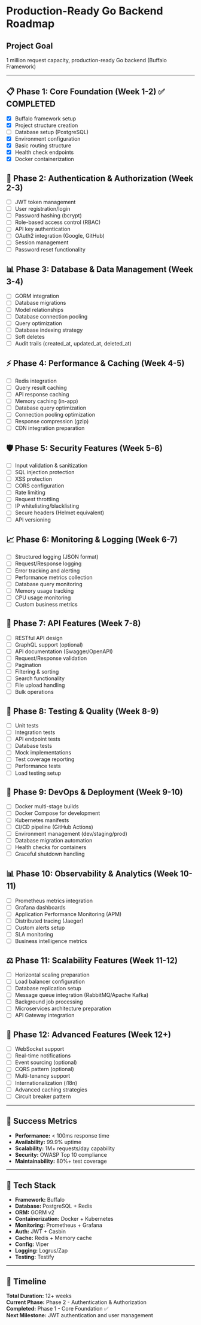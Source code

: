 # Production-Ready Go Backend Roadmap

## Project Goal
1 million request capacity, production-ready Go backend (Buffalo Framework)

---

## 📋 Phase 1: Core Foundation (Week 1-2) ✅ COMPLETED
- [x] Buffalo framework setup
- [x] Project structure creation
- [ ] Database setup (PostgreSQL)
- [x] Environment configuration
- [x] Basic routing structure
- [x] Health check endpoints
- [x] Docker containerization

## 🔐 Phase 2: Authentication & Authorization (Week 2-3)
- [ ] JWT token management
- [ ] User registration/login
- [ ] Password hashing (bcrypt)
- [ ] Role-based access control (RBAC)
- [ ] API key authentication
- [ ] OAuth2 integration (Google, GitHub)
- [ ] Session management
- [ ] Password reset functionality

## 📊 Phase 3: Database & Data Management (Week 3-4)
- [ ] GORM integration
- [ ] Database migrations
- [ ] Model relationships
- [ ] Database connection pooling
- [ ] Query optimization
- [ ] Database indexing strategy
- [ ] Soft deletes
- [ ] Audit trails (created_at, updated_at, deleted_at)

## ⚡ Phase 4: Performance & Caching (Week 4-5)
- [ ] Redis integration
- [ ] Query result caching
- [ ] API response caching
- [ ] Memory caching (in-app)
- [ ] Database query optimization
- [ ] Connection pooling optimization
- [ ] Response compression (gzip)
- [ ] CDN integration preparation

## 🛡️ Phase 5: Security Features (Week 5-6)
- [ ] Input validation & sanitization
- [ ] SQL injection protection
- [ ] XSS protection
- [ ] CORS configuration
- [ ] Rate limiting
- [ ] Request throttling
- [ ] IP whitelisting/blacklisting
- [ ] Secure headers (Helmet equivalent)
- [ ] API versioning

## 📈 Phase 6: Monitoring & Logging (Week 6-7)
- [ ] Structured logging (JSON format)
- [ ] Request/Response logging
- [ ] Error tracking and alerting
- [ ] Performance metrics collection
- [ ] Database query monitoring
- [ ] Memory usage tracking
- [ ] CPU usage monitoring
- [ ] Custom business metrics

## 🔄 Phase 7: API Features (Week 7-8)
- [ ] RESTful API design
- [ ] GraphQL support (optional)
- [ ] API documentation (Swagger/OpenAPI)
- [ ] Request/Response validation
- [ ] Pagination
- [ ] Filtering & sorting
- [ ] Search functionality
- [ ] File upload handling
- [ ] Bulk operations

## 🧪 Phase 8: Testing & Quality (Week 8-9)
- [ ] Unit tests
- [ ] Integration tests
- [ ] API endpoint tests
- [ ] Database tests
- [ ] Mock implementations
- [ ] Test coverage reporting
- [ ] Performance tests
- [ ] Load testing setup

## 🚀 Phase 9: DevOps & Deployment (Week 9-10)
- [ ] Docker multi-stage builds
- [ ] Docker Compose for development
- [ ] Kubernetes manifests
- [ ] CI/CD pipeline (GitHub Actions)
- [ ] Environment management (dev/staging/prod)
- [ ] Database migration automation
- [ ] Health checks for containers
- [ ] Graceful shutdown handling

## 📊 Phase 10: Observability & Analytics (Week 10-11)
- [ ] Prometheus metrics integration
- [ ] Grafana dashboards
- [ ] Application Performance Monitoring (APM)
- [ ] Distributed tracing (Jaeger)
- [ ] Custom alerts setup
- [ ] SLA monitoring
- [ ] Business intelligence metrics

## ⚖️ Phase 11: Scalability Features (Week 11-12)
- [ ] Horizontal scaling preparation
- [ ] Load balancer configuration
- [ ] Database replication setup
- [ ] Message queue integration (RabbitMQ/Apache Kafka)
- [ ] Background job processing
- [ ] Microservices architecture preparation
- [ ] API Gateway integration

## 🔧 Phase 12: Advanced Features (Week 12+)
- [ ] WebSocket support
- [ ] Real-time notifications
- [ ] Event sourcing (optional)
- [ ] CQRS pattern (optional)
- [ ] Multi-tenancy support
- [ ] Internationalization (i18n)
- [ ] Advanced caching strategies
- [ ] Circuit breaker pattern

---

## 🎯 Success Metrics
- **Performance:** < 100ms response time
- **Availability:** 99.9% uptime
- **Scalability:** 1M+ requests/day capability
- **Security:** OWASP Top 10 compliance
- **Maintainability:** 80%+ test coverage

---

## 📝 Tech Stack
- **Framework:** Buffalo
- **Database:** PostgreSQL + Redis
- **ORM:** GORM v2
- **Containerization:** Docker + Kubernetes
- **Monitoring:** Prometheus + Grafana
- **Auth:** JWT + Casbin
- **Cache:** Redis + Memory cache
- **Config:** Viper
- **Logging:** Logrus/Zap
- **Testing:** Testify

---

## 📅 Timeline
**Total Duration:** 12+ weeks  
**Current Phase:** Phase 2 - Authentication & Authorization  
**Completed:** Phase 1 - Core Foundation ✅  
**Next Milestone:** JWT authentication and user management 